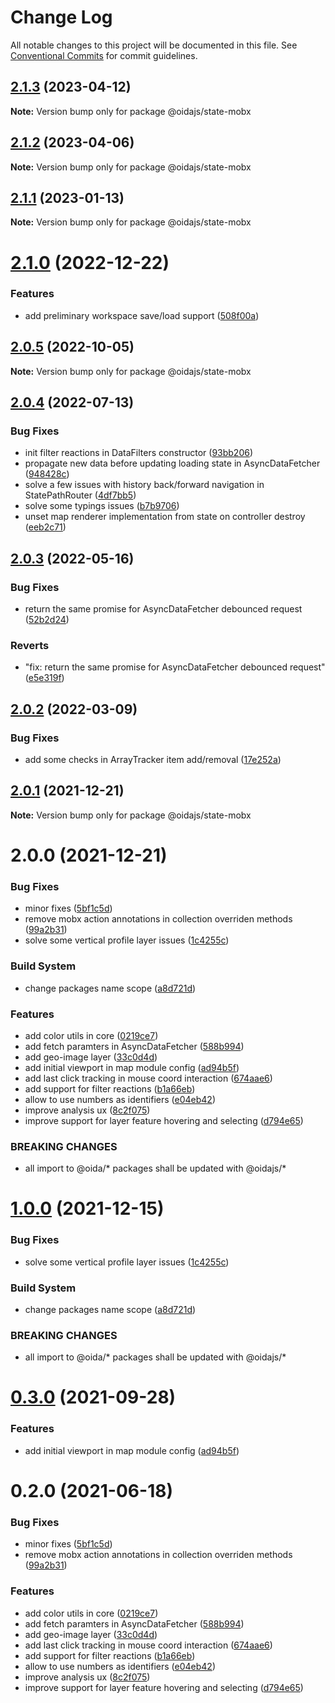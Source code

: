 # Change Log

All notable changes to this project will be documented in this file.
See [Conventional Commits](https://conventionalcommits.org) for commit guidelines.

## [2.1.3](https://gitlab.dev.eoss-cloud.it/frontend/oida/compare/@oidajs/state-mobx@2.1.2...@oidajs/state-mobx@2.1.3) (2023-04-12)

**Note:** Version bump only for package @oidajs/state-mobx

## [2.1.2](https://gitlab.dev.eoss-cloud.it/frontend/oida/compare/@oidajs/state-mobx@2.1.1...@oidajs/state-mobx@2.1.2) (2023-04-06)

**Note:** Version bump only for package @oidajs/state-mobx

## [2.1.1](https://gitlab.dev.eoss-cloud.it/frontend/oida/compare/@oidajs/state-mobx@2.1.0...@oidajs/state-mobx@2.1.1) (2023-01-13)

**Note:** Version bump only for package @oidajs/state-mobx

# [2.1.0](https://gitlab.dev.eoss-cloud.it/frontend/oida/compare/@oidajs/state-mobx@2.0.5...@oidajs/state-mobx@2.1.0) (2022-12-22)

### Features

- add preliminary workspace save/load support ([508f00a](https://gitlab.dev.eoss-cloud.it/frontend/oida/commit/508f00a7b360c0e4283a5d472750c8ee54fd1a58))

## [2.0.5](https://gitlab.dev.eoss-cloud.it/frontend/oida/compare/@oidajs/state-mobx@2.0.4...@oidajs/state-mobx@2.0.5) (2022-10-05)

**Note:** Version bump only for package @oidajs/state-mobx

## [2.0.4](https://gitlab.dev.eoss-cloud.it/frontend/oida/compare/@oidajs/state-mobx@2.0.3...@oidajs/state-mobx@2.0.4) (2022-07-13)

### Bug Fixes

- init filter reactions in DataFilters constructor ([93bb206](https://gitlab.dev.eoss-cloud.it/frontend/oida/commit/93bb20613b5a84616b87cf33a3666a29e972eff3))
- propagate new data before updating loading state in AsyncDataFetcher ([948428c](https://gitlab.dev.eoss-cloud.it/frontend/oida/commit/948428c1a0e8a589a006270957916beeba3c5275))
- solve a few issues with history back/forward navigation in StatePathRouter ([4df7bb5](https://gitlab.dev.eoss-cloud.it/frontend/oida/commit/4df7bb557da5e4cc513c2a70c66e11641df2f0c7))
- solve some typings issues ([b7b9706](https://gitlab.dev.eoss-cloud.it/frontend/oida/commit/b7b9706dfff6f1b283eda129bc9a5218f9b475ef))
- unset map renderer implementation from state on controller destroy ([eeb2c71](https://gitlab.dev.eoss-cloud.it/frontend/oida/commit/eeb2c7113289c36e6f6bf89b9952b90f323ffc9c))

## [2.0.3](https://gitlab.dev.eoss-cloud.it/frontend/oida/compare/@oidajs/state-mobx@2.0.2...@oidajs/state-mobx@2.0.3) (2022-05-16)

### Bug Fixes

- return the same promise for AsyncDataFetcher debounced request ([52b2d24](https://gitlab.dev.eoss-cloud.it/frontend/oida/commit/52b2d2419537d3c01fd66089b721ab59446e42ec))

### Reverts

- "fix: return the same promise for AsyncDataFetcher debounced request" ([e5e319f](https://gitlab.dev.eoss-cloud.it/frontend/oida/commit/e5e319f495c490ee65169ac6022b21a3d0b0ea4a))

## [2.0.2](https://gitlab.dev.eoss-cloud.it/frontend/oida/compare/@oidajs/state-mobx@2.0.1...@oidajs/state-mobx@2.0.2) (2022-03-09)

### Bug Fixes

- add some checks in ArrayTracker item add/removal ([17e252a](https://gitlab.dev.eoss-cloud.it/frontend/oida/commit/17e252ac1fa0ff3ef4fed23a8b9e9d8200b9d526))

## [2.0.1](https://gitlab.dev.eoss-cloud.it/frontend/oida/compare/@oidajs/state-mobx@2.0.0...@oidajs/state-mobx@2.0.1) (2021-12-21)

**Note:** Version bump only for package @oidajs/state-mobx

# 2.0.0 (2021-12-21)

### Bug Fixes

- minor fixes ([5bf1c5d](https://gitlab.dev.eoss-cloud.it/frontend/oida/commit/5bf1c5d8e62fef3c7eb7c0cf9a268e014e572031))
- remove mobx action annotations in collection overriden methods ([99a2b31](https://gitlab.dev.eoss-cloud.it/frontend/oida/commit/99a2b3190c7bc8b233147e68524f66143b06e9dd))
- solve some vertical profile layer issues ([1c4255c](https://gitlab.dev.eoss-cloud.it/frontend/oida/commit/1c4255c92636a2d3d9ad817b7f017f64a24ac088))

### Build System

- change packages name scope ([a8d721d](https://gitlab.dev.eoss-cloud.it/frontend/oida/commit/a8d721db395a8a9f9c52808c5318c392096cc2a3))

### Features

- add color utils in core ([0219ce7](https://gitlab.dev.eoss-cloud.it/frontend/oida/commit/0219ce75aefe67ff1b534eba192bc821da7321da))
- add fetch paramters in AsyncDataFetcher ([588b994](https://gitlab.dev.eoss-cloud.it/frontend/oida/commit/588b9940e2fa071125654288868bd5d5092f49d8))
- add geo-image layer ([33c0d4d](https://gitlab.dev.eoss-cloud.it/frontend/oida/commit/33c0d4dfd72c27c26a4e02a061c74c4a40c58bf8))
- add initial viewport in map module config ([ad94b5f](https://gitlab.dev.eoss-cloud.it/frontend/oida/commit/ad94b5fc6f74c4e1fd8854300cada210105730c2))
- add last click tracking in mouse coord interaction ([674aae6](https://gitlab.dev.eoss-cloud.it/frontend/oida/commit/674aae6cce3a842e7b7e6272212fe1addd0b778e))
- add support for filter reactions ([b1a66eb](https://gitlab.dev.eoss-cloud.it/frontend/oida/commit/b1a66eb27532e8c7e262b9c484752ae2f346f266))
- allow to use numbers as identifiers ([e04eb42](https://gitlab.dev.eoss-cloud.it/frontend/oida/commit/e04eb420fa84a0749f473eb599e201ef6941bf0c))
- improve analysis ux ([8c2f075](https://gitlab.dev.eoss-cloud.it/frontend/oida/commit/8c2f075570f1e7c0f04c849ec3daf32d6fc35fbe))
- improve support for layer feature hovering and selecting ([d794e65](https://gitlab.dev.eoss-cloud.it/frontend/oida/commit/d794e65b8eb6adea2b5badbb5400cc62882f4b27))

### BREAKING CHANGES

- all import to @oida/\* packages shall be updated with @oidajs/\*

# [1.0.0](https://gitlab.dev.eoss-cloud.it/frontend/oida/compare/@oida/state-mobx@0.3.0...@oidajs/state-mobx@1.0.0) (2021-12-15)

### Bug Fixes

- solve some vertical profile layer issues ([1c4255c](https://gitlab.dev.eoss-cloud.it/frontend/oida/commit/1c4255c92636a2d3d9ad817b7f017f64a24ac088))

### Build System

- change packages name scope ([a8d721d](https://gitlab.dev.eoss-cloud.it/frontend/oida/commit/a8d721db395a8a9f9c52808c5318c392096cc2a3))

### BREAKING CHANGES

- all import to @oida/\* packages shall be updated with @oidajs/\*

# [0.3.0](https://gitlab.dev.eoss-cloud.it/frontend/oida/compare/@oida/state-mobx@0.2.0...@oida/state-mobx@0.3.0) (2021-09-28)

### Features

- add initial viewport in map module config ([ad94b5f](https://gitlab.dev.eoss-cloud.it/frontend/oida/commit/ad94b5fc6f74c4e1fd8854300cada210105730c2))

# 0.2.0 (2021-06-18)

### Bug Fixes

- minor fixes ([5bf1c5d](https://gitlab.dev.eoss-cloud.it/frontend/oida/commit/5bf1c5d8e62fef3c7eb7c0cf9a268e014e572031))
- remove mobx action annotations in collection overriden methods ([99a2b31](https://gitlab.dev.eoss-cloud.it/frontend/oida/commit/99a2b3190c7bc8b233147e68524f66143b06e9dd))

### Features

- add color utils in core ([0219ce7](https://gitlab.dev.eoss-cloud.it/frontend/oida/commit/0219ce75aefe67ff1b534eba192bc821da7321da))
- add fetch paramters in AsyncDataFetcher ([588b994](https://gitlab.dev.eoss-cloud.it/frontend/oida/commit/588b9940e2fa071125654288868bd5d5092f49d8))
- add geo-image layer ([33c0d4d](https://gitlab.dev.eoss-cloud.it/frontend/oida/commit/33c0d4dfd72c27c26a4e02a061c74c4a40c58bf8))
- add last click tracking in mouse coord interaction ([674aae6](https://gitlab.dev.eoss-cloud.it/frontend/oida/commit/674aae6cce3a842e7b7e6272212fe1addd0b778e))
- add support for filter reactions ([b1a66eb](https://gitlab.dev.eoss-cloud.it/frontend/oida/commit/b1a66eb27532e8c7e262b9c484752ae2f346f266))
- allow to use numbers as identifiers ([e04eb42](https://gitlab.dev.eoss-cloud.it/frontend/oida/commit/e04eb420fa84a0749f473eb599e201ef6941bf0c))
- improve analysis ux ([8c2f075](https://gitlab.dev.eoss-cloud.it/frontend/oida/commit/8c2f075570f1e7c0f04c849ec3daf32d6fc35fbe))
- improve support for layer feature hovering and selecting ([d794e65](https://gitlab.dev.eoss-cloud.it/frontend/oida/commit/d794e65b8eb6adea2b5badbb5400cc62882f4b27))
